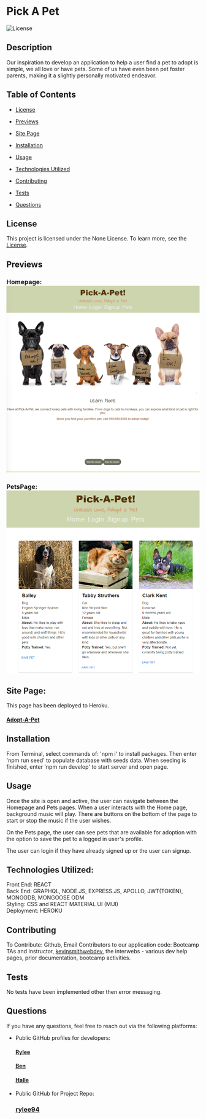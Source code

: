 # Pick A Pet

![License](https://img.shields.io/badge/license-None-green.svg)

## Description

Our inspiration to develop an application to help a user find a pet to adopt is simple, we all love or have pets. Some of us have even been pet foster parents, making it a slightly personally motivated endeavor. 

## Table of Contents

- [License](#license)
  
- [Previews](#previews)
- [Site Page](#herokusite)
- [Installation](#installation)
- [Usage](#usage)
- [Technologies Utilized](#technologies)
- [Contributing](#contributing)
- [Tests](#tests)
- [Questions](#questions)


## License

This project is licensed under the None License. To learn more, see the [License](https://opensource.org/licenses/None).

## Previews

### Homepage: ![Homepage](./assets/images/Homepage.png)


### PetsPage: ![PetsPage](./assets/images/PetsPage.png)

## Site Page: 

This page has been deployed to Heroku.

#### [Adopt-A-Pet](https://afternoon-bayou-77804-936b59c53f0d.herokuapp.com/home) 

## Installation

From Terminal, select commands of: 'npm i' to install packages. Then enter 'npm run seed' to populate database with seeds data. When seeding is finished, enter 'npm run develop' to start server and open page.

## Usage

Once the site is open and active, the user can navigate between the Homepage and Pets pages. When a user interacts with the Home page, background music will play. There are buttons on the bottom of the page to start or stop the music if the user wishes. 

On the Pets page, the user can see pets that are available for adoption with the option to save the pet to a logged in user's profile.

The user can login if they have already signed up or the user can signup.

## Technologies Utilized:

Front End: REACT
<br>
Back End: GRAPHQL, NODE.JS, EXPRESS.JS, APOLLO, JWT(TOKEN), MONGODB, MONGOOSE ODM
<br>
Styling: CSS and REACT MATERIAL UI (MUI)
<br>
Deployment: HEROKU

## Contributing

To Contribute: Github, Email
Contributors to our application code: Bootcamp TAs and Instructor, [kevinsmithwebdev](https://github.com/kevinsmithwebdev), the interwebs - various dev help pages, prior documentation, bootcamp activities.

## Tests

No tests have been implemented other then error messaging.

## Questions

If you have any questions, feel free to reach out via the following platforms:

- Public GitHub profiles for developers:
    #### [Rylee](https://github.com/Rylee94)
    #### [Ben](https://github.com/bennyleemn)
    #### [Halle](https://github.com/halleklum)
- Public GitHub for Project Repo: 
    ### [rylee94](https://github.com/Rylee94/pet-adoption)